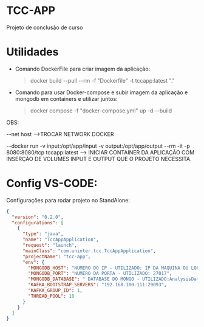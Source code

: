 # TCC-APP

Projeto de conclusão de curso

# Utilidades

- Comando DockerFile para criar imagem da aplicação:

  > docker build --pull --rm -f "Dockerfile" -t tccapp:latest "."

- Comando para usar Docker-compose e subir imagem da aplicação e mongodb em containers e utilizar juntos:
  > docker compose -f "docker-compose.yml" up -d --build

OBS:

--net host -->TROCAR NETWORK DOCKER

--docker run -v input:/opt/app/input -v output:/opt/app/output --rm -it -p 8080:8080/tcp tccapp:latest --> INICIAR CONTAINER DA APLICAÇÃO COM INSERÇÃO DE VOLUMES INPUT E OUTPUT QUE O PROJETO NECESSITA.

# Config VS-CODE:

Configurações para rodar projeto no StandAlone:

```json
{
  "version": "0.2.0",
  "configurations": [
    {
      "type": "java",
      "name": "TccAppApplication",
      "request": "launch",
      "mainClass": "com.uninter.tcc.TccAppApplication",
      "projectName": "tcc-app",
      "env": {
        "MONGODB_HOST": "NUMERO DO IP - UTILIZADO: IP DA MAQUINA OU LOCALHOST,DEPENDENDO        ONDE O MONGO ESTA SENDO EXECUTADO",
        "MONGODB_PORT": "NUMERO DA PORTA - UTILIZADO: 27017",
        "MONGODB_DATABASE": " DATABASE DO MONGO - UTILIZADO:AnalysisData",
        "KAFKA_BOOTSTRAP_SERVERS": "192.168.100.111:29093",
        "KAFKA_GROUP_ID": 1,
        "THREAD_POOL": 10
      }
    }
  ]
}
```

#
